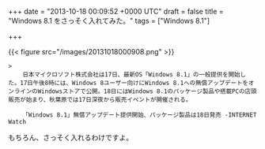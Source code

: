 
+++
date = "2013-10-18 00:09:52 +0000 UTC"
draft = false
title = "Windows 8.1 をさっそく入れてみた。"
tags = ["Windows 8.1"]

+++


{{< figure src="/images/20131018000908.png"  >}}

    >
        日本マイクロソフト株式会社は17日、最新OS「Windows 8.1」の一般提供を開始した。17日午後8時には、Windows 8ユーザー向けにWindows 8.1への無償アップデートをオンラインのWindowsストアで公開。18日にはWindows 8.1のパッケージ製品や搭載PCの店頭販売が始まり、秋葉原では17日深夜から販売イベントが開催される。

        「Windows 8.1」無償アップデート提供開始、パッケージ製品は18日発売 -INTERNET Watch
    
もちろん、さっそく入れるわけですよ。


